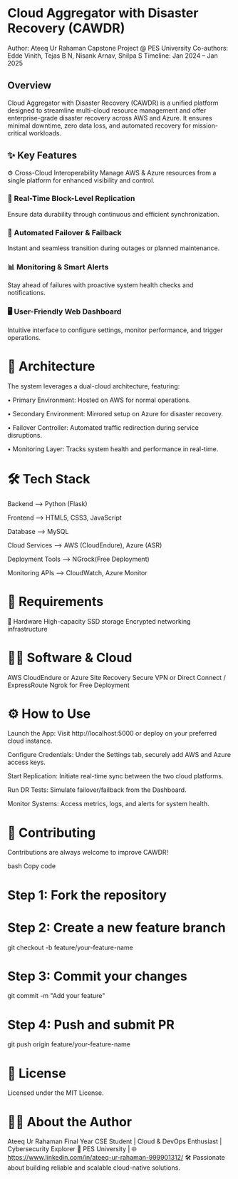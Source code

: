 # Cloud Aggregator with Disaster Recovery (CAWDR)
Author: Ateeq Ur Rahaman
Capstone Project @ PES University
Co-authors: Edde Vinith, Tejas B N, Nisank Arnav, Shilpa S
Timeline: Jan 2024 – Jan 2025

## Overview
Cloud Aggregator with Disaster Recovery (CAWDR) is a unified platform designed to streamline multi-cloud resource management and offer enterprise-grade disaster recovery across AWS and Azure. It ensures minimal downtime, zero data loss, and automated recovery for mission-critical workloads.

## ✨ Key Features
⚙️ Cross-Cloud Interoperability
Manage AWS & Azure resources from a single platform for enhanced visibility and control.

### 🔄 Real-Time Block-Level Replication
Ensure data durability through continuous and efficient synchronization.

### 🔁 Automated Failover & Failback
Instant and seamless transition during outages or planned maintenance.

### 📊 Monitoring & Smart Alerts
Stay ahead of failures with proactive system health checks and notifications.

### 🖥️ User-Friendly Web Dashboard
Intuitive interface to configure settings, monitor performance, and trigger operations.

# 🧠 Architecture

  The system leverages a dual-cloud architecture, featuring:

• Primary Environment: Hosted on AWS for normal operations.

• Secondary Environment: Mirrored setup on Azure for disaster recovery.

• Failover Controller: Automated traffic redirection during service disruptions.

• Monitoring Layer: Tracks system health and performance in real-time.

# 🛠️ Tech Stack


Backend	       -->     Python (Flask)

Frontend	    -->      HTML5, CSS3, JavaScript

Database      -->    	MySQL

Cloud Services   --> 	AWS (CloudEndure), Azure (ASR)

Deployment Tools  --> 	NGrock(Free Deployment)

Monitoring APIs	  -->  CloudWatch, Azure Monitor



# 💾 Requirements
🔧 Hardware
High-capacity SSD storage
Encrypted networking infrastructure


# 🧑‍💻 Software & Cloud
AWS CloudEndure or Azure Site Recovery
Secure VPN or Direct Connect / ExpressRoute
Ngrok for Free Deployment


# ⚙️ How to Use
Launch the App:
Visit http://localhost:5000 or deploy on your preferred cloud instance.

Configure Credentials:
Under the Settings tab, securely add AWS and Azure access keys.

Start Replication:
Initiate real-time sync between the two cloud platforms.

Run DR Tests:
Simulate failover/failback from the Dashboard.

Monitor Systems:
Access metrics, logs, and alerts for system health.

# 👥 Contributing
Contributions are always welcome to improve CAWDR!

bash
Copy code
# Step 1: Fork the repository
# Step 2: Create a new feature branch
git checkout -b feature/your-feature-name

# Step 3: Commit your changes
git commit -m "Add your feature"

# Step 4: Push and submit PR
git push origin feature/your-feature-name


# 🪪 License
Licensed under the MIT License.


# 🙋‍♂️ About the Author
Ateeq Ur Rahaman
Final Year CSE Student | Cloud & DevOps Enthusiast | Cybersecurity Explorer
📍 PES University | 🌐 https://www.linkedin.com/in/ateeq-ur-rahaman-999901312/
🛠️ Passionate about building reliable and scalable cloud-native solutions.





